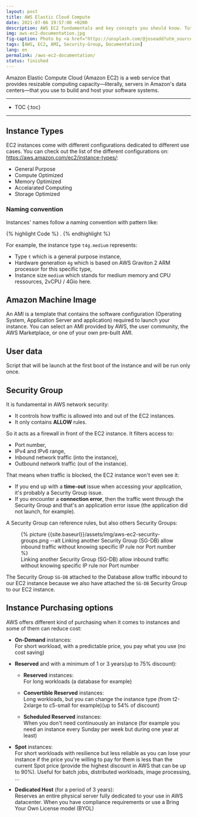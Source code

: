 ```yaml
---
layout: post
title: AWS Elastic Cloud Compute
date: 2021-07-06 19:57:00 +0200
description: AWS EC2 fundamentals and key concepts you should know. Tutorial, user guide.
img: aws-ec2-documentation.jpg
fig-caption: Photo by <a href="https://unsplash.com/@joseadd?utm_source=unsplash&utm_medium=referral&utm_content=creditCopyText">JOSE LARRAZOLO</a> on <a href="https://unsplash.com/s/photos/lego?utm_source=unsplash&utm_medium=referral&utm_content=creditCopyText">Unsplash</a>
tags: [AWS, EC2, AMI, Security-Group, Documentation]
lang: en
permalink: /aws-ec2-documentation/
status: finished
---
```


Amazon Elastic Compute Cloud (Amazon EC2) is a web service that provides resizable computing capacity—literally, servers in Amazon's data centers—that you use to build and host your software systems.

<hr class="hr-text" data-content="Content">

* TOC
{:toc}

<hr class="hr-text" data-content="Types">

## Instance Types

EC2 instances come with different configurations dedicated to different use cases. You can check out the list of the different configurations on: <https://aws.amazon.com/ec2/instance-types/>:
- General Purpose
- Compute Optimized
- Memory Optimized
- Accelarated Computing
- Storage Optimized

### Naming convention

Instances' names follow a naming convention with pattern like:

{% highlight Code %}
<type><hardware-generation>.<instance-size>
{% endhighlight %}

For example, the instance type `t4g.medium` represents:
- Type `t` which is a general purpose instance,
- Hardware generation `4g` which is based on AWS Graviton 2 ARM processor for this specific type,
- Instance size `medium` which stands for medium memory and CPU ressources, 2vCPU / 4Gio here.

## Amazon Machine Image

An AMI is a template that contains the software configuration (Operating System, Application Server and application) required to launch your instance. You can select an AMI provided by AWS, the user community, the AWS Marketplace, or one of your own pre-built AMI.

## User data

Script that will be launch at the first boot of the instance and will be run only once.


## Security Group

It is fundamental in AWS network security:
- It controls how traffic is allowed into and out of the EC2 instances.
- It only contains **ALLOW** rules.

So it acts as a firewall in front of the EC2 instance. It filters access to:
- Port number,
- IPv4 and IPv6 range,
- Inbound network traffic (into the instance),
- Outbound network traffic (out of the instance).

That means when traffic is blocked, the EC2 instance won't even see it:
- If you end up with a **time-out** issue when accessing your application, it's probably a Security Group issue.
- If you encounter a **connection error**, then the traffic went through the Security Group and that's an application error issue (the application did not launch, for example).

A Security Group can reference rules, but also others Security Groups:

<figure class="article">
  {% picture {{site.baseurl}}/assets/img/aws-ec2-security-groups.png --alt Linking another Security Group (SG-DB) allow inbound traffic without knowing specific IP rule nor Port number %}
  <figcaption>Linking another Security Group (SG-DB) allow inbound traffic without knowing specific IP rule nor Port number</figcaption>
</figure>

The Security Group `SG-DB` attached to the Database allow traffic inbound to our EC2 instance because we also have attached the `SG-DB` Security Group to our EC2 instance.

## Instance Purchasing options

AWS offers different kind of purchasing when it comes to instances and some of them can reduce cost:
- **On-Demand** instances:<br>
  For short workload, with a predictable price, you pay what you use (no cost saving)

- **Reserved** and with a minimum of 1 or 3 years(up to 75% discount):

  * **Reserved** instances:<br>
    For long workloads (a database for example)

  * **Convertible Reserved** instances:<br>
    Long workloads, but you can change the instance type (from t2-2xlarge to c5-small for example)(up to 54% of discount)

  * **Scheduled Reserved** instances:<br>
    When you don't need continuously an instance (for example you need an instance every Sunday per week but during one year at least)

- **Spot** instances:<br>
For short workloads with resilience but less reliable as you can lose your instance if the price you're willing to pay for them is less than the current Spot price (provide the highest discount in AWS that can be up to 90%). Useful for batch jobs, distributed workloads, image processing, ...

- **Dedicated Host** (for a period of 3 years):<br>
Reserves an entire physical server fully dedicated to your use in AWS datacenter. When you have compliance requirements or use a Bring Your Own License model (BYOL)



